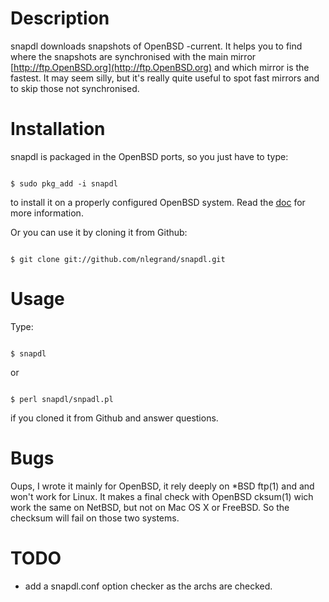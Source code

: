 Description
===========

snapdl downloads snapshots of OpenBSD -current. It helps you to find
where the snapshots are synchronised with the main mirror
[http://ftp.OpenBSD.org](http://ftp.OpenBSD.org) and which mirror is
the fastest. It may seem silly, but it's really quite useful to spot
fast mirrors and to skip those not synchronised.

Installation
============

snapdl is packaged in the OpenBSD ports, so you just have to type:

<code>
$ sudo pkg_add -i snapdl
</code>

to install it on a properly configured OpenBSD system. Read the
[doc](http://www.openbsd.org/faq/faq15.html#Easy) for more
information.

Or you can use it by cloning it from Github:

<code>
$ git clone git://github.com/nlegrand/snapdl.git
</code>

Usage
=====

Type:

<code>
$ snapdl
</code>

or

<code>
$ perl snapdl/snpadl.pl
</code>

if you cloned it from Github and answer questions.

Bugs
====

Oups, I wrote it mainly for OpenBSD, it rely deeply on *BSD ftp(1) and
and won't work for Linux. It makes a final check with OpenBSD cksum(1)
wich work the same on NetBSD, but not on Mac OS X or FreeBSD. So the
checksum will fail on those two systems.

TODO
=====

* add a snapdl.conf option checker as the archs are checked.

